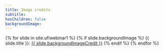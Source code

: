 ```yaml
---
title: Image credits
subtitle: 
hasChildren: false
backgroundImage:
---
```

{% for slide in site.ufiwebinar1 %}
{% if slide.backgroundImage %}
{{ slide.title }}: <a href="{{ slide.backgroundImageSourceURL}}" target="_blank">{{ slide.backgroundImageCredit }}</a>
{% endif %}
{% endfor %}